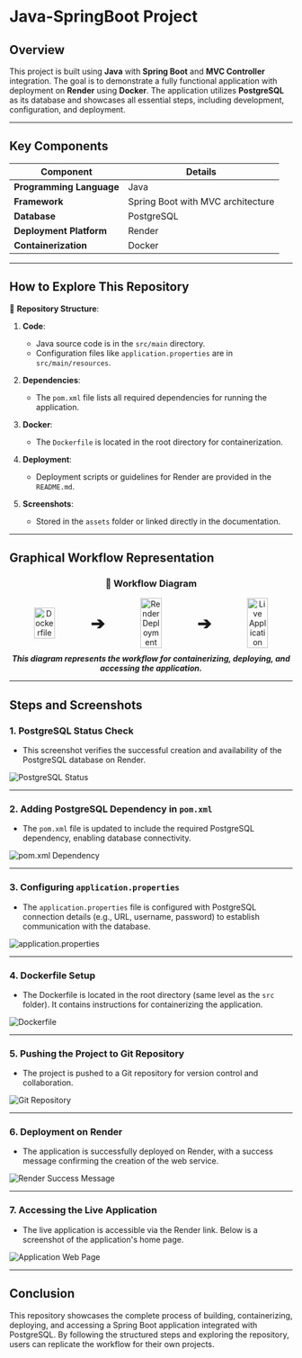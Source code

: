 # **Java-SpringBoot Project**

## **Overview**
This project is built using **Java** with **Spring Boot** and **MVC Controller** integration. The goal is to demonstrate a fully functional application with deployment on **Render** using **Docker**. The application utilizes **PostgreSQL** as its database and showcases all essential steps, including development, configuration, and deployment.

---

## **Key Components**
| **Component**          | **Details**                                  |
|-------------------------|----------------------------------------------|
| **Programming Language**| Java                                         |
| **Framework**           | Spring Boot with MVC architecture            |
| **Database**            | PostgreSQL                                   |
| **Deployment Platform** | Render                                       |
| **Containerization**    | Docker                                       |

---

## **How to Explore This Repository**
📂 **Repository Structure**:
1. **Code**:
   - Java source code is in the `src/main` directory.
   - Configuration files like `application.properties` are in `src/main/resources`.

2. **Dependencies**:
   - The `pom.xml` file lists all required dependencies for running the application.

3. **Docker**:
   - The `Dockerfile` is located in the root directory for containerization.

4. **Deployment**:
   - Deployment scripts or guidelines for Render are provided in the `README.md`.

5. **Screenshots**:
   - Stored in the `assets` folder or linked directly in the documentation.

---

## **Graphical Workflow Representation**
<div align="center">
  <h3>🚀 Workflow Diagram</h3>
  <div style="display: flex; justify-content: center; align-items: center; gap: 20px;">
    <img src="https://github.com/user-attachments/assets/9ba41be9-1641-41b0-8de1-55d4710d4f24" alt="Dockerfile" width="30%" title="Step 1: Containerization with Docker"/>
    <span style="font-size: 30px; font-weight: bold;">➔</span>
    <img src="https://github.com/user-attachments/assets/f9d18ccd-e8fa-4b70-b64a-9ce1dfe971a2" alt="Render Deployment" width="30%" title="Step 2: Deployment on Render"/>
    <span style="font-size: 30px; font-weight: bold;">➔</span>
    <img src="https://github.com/user-attachments/assets/16bffe92-08fb-4dc9-a79c-21594b7786a1" alt="Live Application" width="30%" title="Step 3: Accessing Live Application"/>
  </div>
  <p style="font-style: italic; font-weight: bold; margin-top: 10px;">This diagram represents the workflow for containerizing, deploying, and accessing the application.</p>
</div>

---

## **Steps and Screenshots**

### **1. PostgreSQL Status Check**
- This screenshot verifies the successful creation and availability of the PostgreSQL database on Render.

![PostgreSQL Status](https://github.com/user-attachments/assets/a5fc97d3-f8d9-477d-a405-4042d00b372e)

---

### **2. Adding PostgreSQL Dependency in `pom.xml`**
- The `pom.xml` file is updated to include the required PostgreSQL dependency, enabling database connectivity.

![pom.xml Dependency](https://github.com/user-attachments/assets/62fa13e1-034b-41d0-8b79-b2018eaffd54)

---

### **3. Configuring `application.properties`**
- The `application.properties` file is configured with PostgreSQL connection details (e.g., URL, username, password) to establish communication with the database.

![application.properties](https://github.com/user-attachments/assets/6859b977-1784-4b6c-822f-62d018b27926)

---

### **4. Dockerfile Setup**
- The Dockerfile is located in the root directory (same level as the `src` folder). It contains instructions for containerizing the application.

![Dockerfile](https://github.com/user-attachments/assets/9ba41be9-1641-41b0-8de1-55d4710d4f24)

---

### **5. Pushing the Project to Git Repository**
- The project is pushed to a Git repository for version control and collaboration.

![Git Repository](https://github.com/user-attachments/assets/96621aec-8858-445c-b0f0-85407822e0e6)

---

### **6. Deployment on Render**
- The application is successfully deployed on Render, with a success message confirming the creation of the web service.

![Render Success Message](https://github.com/user-attachments/assets/f9d18ccd-e8fa-4b70-b64a-9ce1dfe971a2)

---

### **7. Accessing the Live Application**
- The live application is accessible via the Render link. Below is a screenshot of the application's home page.

![Application Web Page](https://github.com/user-attachments/assets/16bffe92-08fb-4dc9-a79c-21594b7786a1)

---

## **Conclusion**
This repository showcases the complete process of building, containerizing, deploying, and accessing a Spring Boot application integrated with PostgreSQL. By following the structured steps and exploring the repository, users can replicate the workflow for their own projects.

